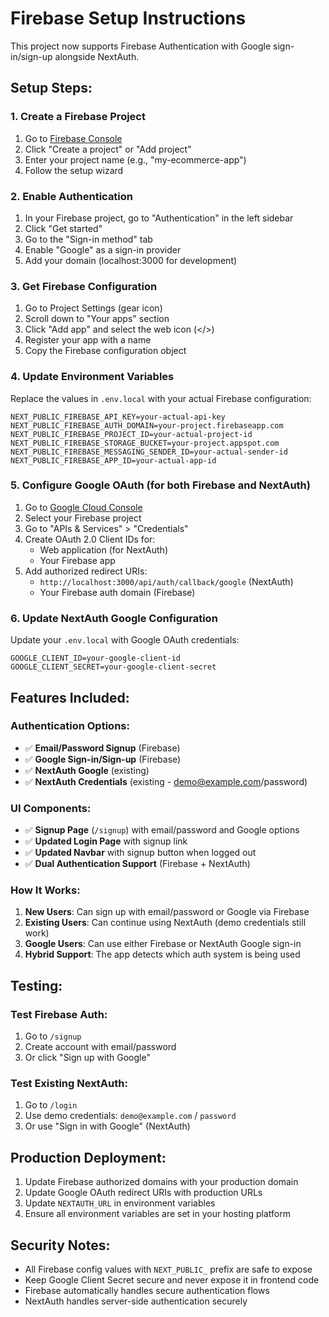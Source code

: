 # Firebase Setup Instructions

This project now supports Firebase Authentication with Google sign-in/sign-up alongside NextAuth.

## Setup Steps:

### 1. Create a Firebase Project
1. Go to [Firebase Console](https://console.firebase.google.com/)
2. Click "Create a project" or "Add project"
3. Enter your project name (e.g., "my-ecommerce-app")
4. Follow the setup wizard

### 2. Enable Authentication
1. In your Firebase project, go to "Authentication" in the left sidebar
2. Click "Get started"
3. Go to the "Sign-in method" tab
4. Enable "Google" as a sign-in provider
5. Add your domain (localhost:3000 for development)

### 3. Get Firebase Configuration
1. Go to Project Settings (gear icon)
2. Scroll down to "Your apps" section
3. Click "Add app" and select the web icon (</>)
4. Register your app with a name
5. Copy the Firebase configuration object

### 4. Update Environment Variables
Replace the values in `.env.local` with your actual Firebase configuration:

```env
NEXT_PUBLIC_FIREBASE_API_KEY=your-actual-api-key
NEXT_PUBLIC_FIREBASE_AUTH_DOMAIN=your-project.firebaseapp.com
NEXT_PUBLIC_FIREBASE_PROJECT_ID=your-actual-project-id
NEXT_PUBLIC_FIREBASE_STORAGE_BUCKET=your-project.appspot.com
NEXT_PUBLIC_FIREBASE_MESSAGING_SENDER_ID=your-actual-sender-id
NEXT_PUBLIC_FIREBASE_APP_ID=your-actual-app-id
```

### 5. Configure Google OAuth (for both Firebase and NextAuth)
1. Go to [Google Cloud Console](https://console.cloud.google.com/)
2. Select your Firebase project
3. Go to "APIs & Services" > "Credentials"
4. Create OAuth 2.0 Client IDs for:
   - Web application (for NextAuth)
   - Your Firebase app
5. Add authorized redirect URIs:
   - `http://localhost:3000/api/auth/callback/google` (NextAuth)
   - Your Firebase auth domain (Firebase)

### 6. Update NextAuth Google Configuration
Update your `.env.local` with Google OAuth credentials:

```env
GOOGLE_CLIENT_ID=your-google-client-id
GOOGLE_CLIENT_SECRET=your-google-client-secret
```

## Features Included:

### Authentication Options:
- ✅ **Email/Password Signup** (Firebase)
- ✅ **Google Sign-in/Sign-up** (Firebase)
- ✅ **NextAuth Google** (existing)
- ✅ **NextAuth Credentials** (existing - demo@example.com/password)

### UI Components:
- ✅ **Signup Page** (`/signup`) with email/password and Google options
- ✅ **Updated Login Page** with signup link
- ✅ **Updated Navbar** with signup button when logged out
- ✅ **Dual Authentication Support** (Firebase + NextAuth)

### How It Works:
1. **New Users**: Can sign up with email/password or Google via Firebase
2. **Existing Users**: Can continue using NextAuth (demo credentials still work)
3. **Google Users**: Can use either Firebase or NextAuth Google sign-in
4. **Hybrid Support**: The app detects which auth system is being used

## Testing:

### Test Firebase Auth:
1. Go to `/signup`
2. Create account with email/password
3. Or click "Sign up with Google"

### Test Existing NextAuth:
1. Go to `/login`
2. Use demo credentials: `demo@example.com` / `password`
3. Or use "Sign in with Google" (NextAuth)

## Production Deployment:

1. Update Firebase authorized domains with your production domain
2. Update Google OAuth redirect URIs with production URLs
3. Update `NEXTAUTH_URL` in environment variables
4. Ensure all environment variables are set in your hosting platform

## Security Notes:

- All Firebase config values with `NEXT_PUBLIC_` prefix are safe to expose
- Keep Google Client Secret secure and never expose it in frontend code
- Firebase automatically handles secure authentication flows
- NextAuth handles server-side authentication securely
